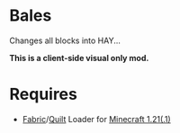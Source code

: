 # Bales
Changes all blocks into HAY...

**This is a client-side visual only mod.**

# Requires
- [Fabric](https://fabricmc.net/)/[Quilt](https://quiltmc.org/) Loader for [Minecraft 1.21(.1)](https://minecraft.net)  